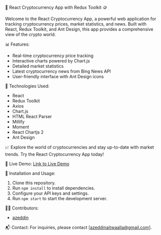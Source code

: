 🚀 React Cryptocurrency App with Redux Toolkit 🪙

Welcome to the React Cryptocurrency App, a powerful web application for tracking cryptocurrency prices, market statistics, and news. Built with React, Redux Toolkit, and Ant Design, this app provides a comprehensive view of the crypto world.

📊 Features:
- Real-time cryptocurrency price tracking
- Interactive charts powered by Chart.js
- Detailed market statistics
- Latest cryptocurrency news from Bing News API
- User-friendly interface with Ant Design icons

🔧 Technologies Used:
- React
- Redux Toolkit
- Axios
- Chart.js
- HTML React Parser
- Millify
- Moment
- React Chartjs 2
- Ant Design

📈 Explore the world of cryptocurrencies and stay up-to-date with market trends. Try the React Cryptocurrency App today!

🔗 Live Demo:
[Link to Live Demo](your-live-demo-link)

📝 Installation and Usage:
1. Clone this repository.
2. Run `npm install` to install dependencies.
3. Configure your API keys and settings.
4. Run `npm start` to start the development server.

👨‍💻 Contributors:
- [azeddin]([link-to-your-github-profile](https://github.com/4zeddin))

📬 Contact:
For inquiries, please contact [azeddinaitwaalla@gmail.com].
